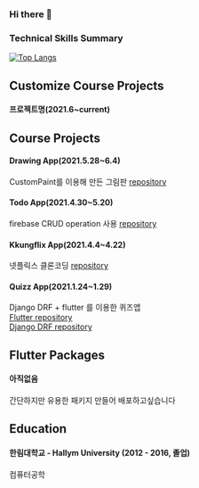 ### Hi there 👋

<!--
**kangsudal/kangsudal** is a ✨ _special_ ✨ repository because its `README.md` (this file) appears on your GitHub profile.

Here are some ideas to get you started:

- 🔭 I’m currently working on ...
- 🌱 I’m currently learning ...
- 👯 I’m looking to collaborate on ...
- 🤔 I’m looking for help with ...
- 💬 Ask me about ...
- 📫 How to reach me: ...
- 😄 Pronouns: ...
- ⚡ Fun fact: ...
-->

### Technical Skills Summary
<!--[![Top Langs](https://github-readme-stats.vercel.app/api/top-langs/?username=kangsudal)](https://github.com/anuraghazra/github-readme-stats)-->
[![Top Langs](https://github-readme-stats.vercel.app/api/top-langs/?username=kangsudal&layout=compact)](https://github.com/anuraghazra/github-readme-stats)

## Customize Course Projects
#### 프로젝트명(2021.6~current)


  
## Course Projects
#### Drawing App(2021.5.28~6.4)
   CustomPaint를 이용해 만든 그림판
   [repository](https://github.com/kangsudal/custom_paint)
   
#### Todo App(2021.4.30~5.20)
   firebase CRUD operation 사용
   [repository](https://github.com/kangsudal/todoapp_2021)
   
#### Kkungflix App(2021.4.4~4.22)
   넷플릭스 클론코딩
   [repository](https://github.com/kangsudal/kkungflix)
   
#### Quizz App(2021.1.24~1.29)
   Django DRF + flutter 를 이용한 퀴즈앱  
   [Flutter repository](https://github.com/kangsudal/flutter_mobileapp_quiz_test)  
   [Django DRF repository](https://github.com/kangsudal/drf_quiz_test)  



  
## Flutter Packages
#### 아직없음
   간단하지만 유용한 패키지 만들어 배포하고싶습니다
   



## Education
#### 한림대학교 - Hallym University (2012 - 2016, 졸업)
   컴퓨터공학

